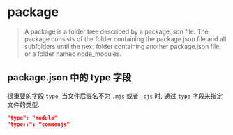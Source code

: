 # package

> A package is a folder tree described by a package.json file. The package consists of the folder containing the package.json file and all subfolders until the next folder containing another package.json file, or a folder named node_modules.

## package.json 中的 type 字段

很重要的字段 `type`, 当文件后缀名不为 `.mjs` 或者 `.cjs` 时, 通过 `type` 字段来指定文件的类型.

```json
"type": "module"
"type::": "commonjs"
```